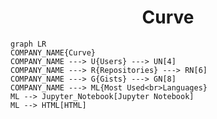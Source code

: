 <h1 align="center">Curve</h1>

```mermaid
graph LR
COMPANY_NAME{Curve}
COMPANY_NAME ---> U{Users} ---> UN[4]
COMPANY_NAME ---> R{Repositories} ---> RN[6]
COMPANY_NAME ---> G{Gists} ---> GN[8]
COMPANY_NAME ---> ML{Most Used<br>Languages}
ML --> Jupyter_Notebook[Jupyter Notebook]
ML --> HTML[HTML]
```
